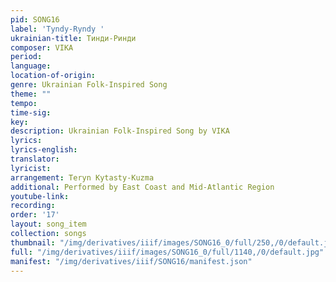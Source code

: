 ```yaml
---
pid: SONG16
label: 'Tyndy-Ryndy '
ukrainian-title: Тинди-Ринди
composer: VIKA
period:
language:
location-of-origin:
genre: Ukrainian Folk-Inspired Song
theme: ""
tempo:
time-sig:
key:
description: Ukrainian Folk-Inspired Song by VIKA
lyrics:
lyrics-english:
translator:
lyricist:
arrangement: Teryn Kytasty-Kuzma
additional: Performed by East Coast and Mid-Atlantic Region
youtube-link:
recording:
order: '17'
layout: song_item
collection: songs
thumbnail: "/img/derivatives/iiif/images/SONG16_0/full/250,/0/default.jpg"
full: "/img/derivatives/iiif/images/SONG16_0/full/1140,/0/default.jpg"
manifest: "/img/derivatives/iiif/SONG16/manifest.json"
---
```

